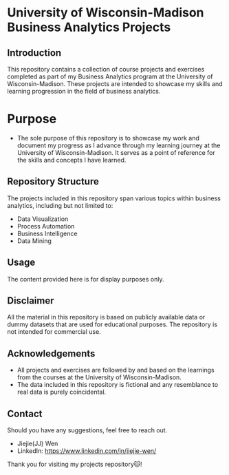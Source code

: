 # University of Wisconsin-Madison Business Analytics Projects

## Introduction

This repository contains a collection of course projects and exercises completed as part of my Business Analytics program at the University of Wisconsin-Madison. These projects are intended to showcase my skills and learning progression in the field of business analytics.

# Purpose

- The sole purpose of this repository is to showcase my work and document my progress as I advance through my learning journey at the University of Wisconsin-Madison. It serves as a point of reference for the skills and concepts I have learned.

## Repository Structure

The projects included in this repository span various topics within business analytics, including but not limited to:

- Data Visualization
- Process Automation
- Business Intelligence
- Data Mining

## Usage

The content provided here is for display purposes only.

## Disclaimer

All the material in this repository is based on publicly available data or dummy datasets that are used for educational purposes. The repository is not intended for commercial use.

## Acknowledgements

- All projects and exercises are followed by and based on the learnings from the courses at the University of Wisconsin-Madison.
- The data included in this repository is fictional and any resemblance to real data is purely coincidental.

## Contact

Should you have any suggestions, feel free to reach out.

- Jiejie(JJ) Wen
- LinkedIn: https://www.linkedin.com/in/jiejie-wen/

Thank you for visiting my projects repository🐱!

